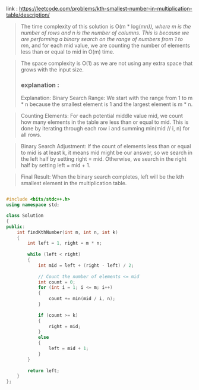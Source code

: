 link : https://leetcode.com/problems/kth-smallest-number-in-multiplication-table/description/
> The time complexity of this solution is O(m * log(m*n)), where m is the number of rows and n is the number of columns. This is because we are performing a binary search on the range of numbers from 1 to m*n, and for each mid value, we are counting the number of elements less than or equal to mid in O(m) time.

> The space complexity is O(1) as we are not using any extra space that grows with the input size.
>
> ### explanation :
>
> Explanation:
>Binary Search Range: We start with the range from 1 to m * n because the smallest element is 1 and the largest element is m * n.

>Counting Elements: For each potential middle value mid, we count how many elements in the table are less than or equal to mid. This is done by iterating through each row i and summing min(mid // i, n) for all rows.

>Binary Search Adjustment: If the count of elements less than or equal to mid is at least k, it means mid might be our answer, so we search in the left half by setting right = mid. Otherwise, we search in the right half by setting left = mid + 1.

>Final Result: When the binary search completes, left will be the kth smallest element in the multiplication table.

```cpp

#include <bits/stdc++.h>
using namespace std;

class Solution 
{
public:
    int findKthNumber(int m, int n, int k) 
    {
        int left = 1, right = m * n;
        
        while (left < right) 
        {
            int mid = left + (right - left) / 2;
            
            // Count the number of elements <= mid
            int count = 0;
            for (int i = 1; i <= m; i++) 
            {
                count += min(mid / i, n);
            }
            
            if (count >= k) 
            {
                right = mid;
            } 
            else 
            {
                left = mid + 1;
            }
        }
        
        return left;
    }
};

```
